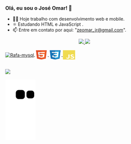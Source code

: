 ### Olá, eu sou o José Omar! 👋

- 🧑‍💻 Hoje trabalho com desenvolvimento web e mobile.
- ⚛️ Estudando HTML e JavaScript .
- 📫 Entre em contato por aqui: "zeomar_jr@gmail.com".


<div align="center">
  <a href="https://github.com/gxmxntx">
  <img height="180em" src="https://github-readme-stats.vercel.app/api?username=gxmxntx&show_icons=true&theme=dark&include_all_commits=false&count_private=true"/>
  <img height="180em" src="https://github-readme-stats.vercel.app/api/top-langs/?username=zeomarjr&layout=compact&langs_count=7&theme=dark"/>
</div>
<div style="display: inline_block"><br>
  <img align="center" alt="Rafa-mysql" height="30" width="40" src="https://cdn.jsdelivr.net/gh/devicons/devicon/icons/mysql/mysql-original.svg">
  <img align="center" alt="Rafa-HTML" height="30" width="40" src="https://raw.githubusercontent.com/devicons/devicon/master/icons/html5/html5-original.svg">
  <img align="center" alt="Rafa-CSS" height="30" width="40" src="https://raw.githubusercontent.com/devicons/devicon/master/icons/css3/css3-original.svg">
  <img align="center" alt="Rafa-Js" height="30" width="40" src="https://raw.githubusercontent.com/devicons/devicon/master/icons/javascript/javascript-plain.svg">
  
</div>
  
  ##
 
<div> 

  <a href = "mailto:zeomar_jr@gmail.com"><img src="https://img.shields.io/badge/-Gmail-%23333?style=for-the-badge&logo=gmail&logoColor=white" target="_blank"></a>
  
 
  ![Snake animation](https://github.com/rafaballerini/rafaballerini/blob/output/github-contribution-grid-snake.svg)
 
</div>
